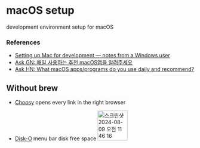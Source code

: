# macOS setup
development environment setup for macOS


### References

- [Setting up Mac for development — notes from a Windows user](https://medium.com/@borekb/setting-up-mac-for-development-notes-from-a-windows-user-d4028535dc49)
- [Ask GN: 매일 사용하는 추천 macOS앱을 알려주세요](https://news.hada.io/topic?id=15295)
- [Ask HN: What macOS apps/programs do you use daily and recommend?](https://news.ycombinator.com/item?id=40627395)

## Without brew


- [Choosy](https://choosy.app) opens every link in the right browser

- [Disk-O](https://www.widgetworx.com/apps/disko.html) menu bar disk free space <img width="80" alt="스크린샷 2024-08-09 오전 11 46 16" src="https://github.com/user-attachments/assets/2990896e-d25c-4eb0-a803-ea29939788e1">

